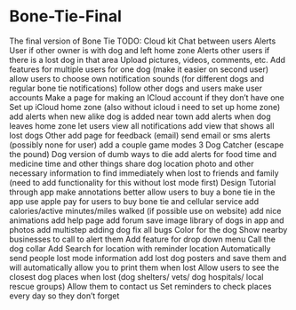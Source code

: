 # Bone-Tie-Final
The final version of Bone Tie
  TODO:
    Cloud kit
      Chat between users
      Alerts User if other owner is with dog and left home zone
      Alerts other users if there is a lost dog in that area
      Upload pictures, videos, comments, etc.
     Add features for multiple users for one dog (make it easier on second user)
      allow users to choose own notification sounds (for different dogs and regular bone tie notifications)
      follow other dogs and users
      make user accounts
      Make a page for making an ICloud account if they don’t have one
      Set up iCloud home zone (also without icloud i need to set up home zone)
      add alerts when new alike dog is added near town
      add alerts when dog leaves home zone
      let users view all notifications
      add view that shows all lost dogs
    Other
      add page for feedback (email)
      send email or sms alerts (possibly none for user)
      add a couple game modes 3
        Dog Catcher (escape the pound)
        Dog version of dumb ways to die
      add alerts for food time and medicine time and other things
      share dog location photo and other necessary information to find immediately when lost to friends and family (need to add functionality for this without lost mode first)
      Design
      Tutorial through app
      make annotations better
      allow users to buy a bone tie in the app
      use apple pay for users to buy bone tie and cellular service
      add calories/active minutes/miles walked (if possible use on website)
      add nice animations
      add help page
      add forum
      save image library of dogs in app and photos
      add multistep adding dog
      fix all bugs
      Color for the dog
      Show nearby businesses to call to alert them
      Add feature for drop down menu
      Call the dog collar
      Add Search for location with reminder location
      Automatically send people lost mode information
      add lost dog posters and save them and will automatically allow you to print them when lost
      Allow users to see the closest dog places when lost (dog shelters/ vets/ dog hospitals/ local rescue groups)
      Allow them to contact us
      Set reminders to check places every day so they don’t forget

